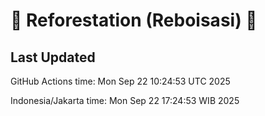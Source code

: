 
# 🌳 Reforestation (Reboisasi) 🌲

## Last Updated

GitHub Actions time: Mon Sep 22 10:24:53 UTC 2025

Indonesia/Jakarta time: Mon Sep 22 17:24:53 WIB 2025
